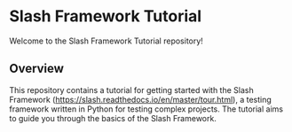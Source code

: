 # Slash Framework Tutorial

Welcome to the Slash Framework Tutorial repository!

## Overview

This repository contains a tutorial for getting started with the Slash Framework (https://slash.readthedocs.io/en/master/tour.html), a testing framework written in Python for testing complex projects. The tutorial aims to guide you through the basics of the Slash Framework.
